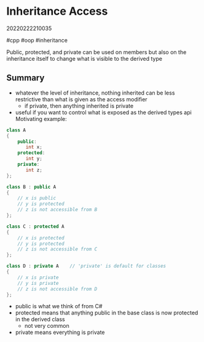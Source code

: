 # Inheritance Access
20220222210035

#cpp #oop #inheritance

Public, protected, and private can be used on members but also on the inheritance itself to change what is visible to the derived type

## Summary
- whatever the level of inheritance, nothing inherited can be less restrictive than what is given as the access modifier
    - if private, then anything inherited is private
- useful if you want to control what is exposed as the derived types api
Motivating example:
```cpp
class A 
{
    public:
       int x;
    protected:
       int y;
    private:
       int z;
};

class B : public A
{
    // x is public
    // y is protected
    // z is not accessible from B
};

class C : protected A
{
    // x is protected
    // y is protected
    // z is not accessible from C
};

class D : private A    // 'private' is default for classes
{
    // x is private
    // y is private
    // z is not accessible from D
};
```
- public is what we think of from C#
- protected means that anything public in the base class is now protected in the derived class
    - not very common
- private means everything is private